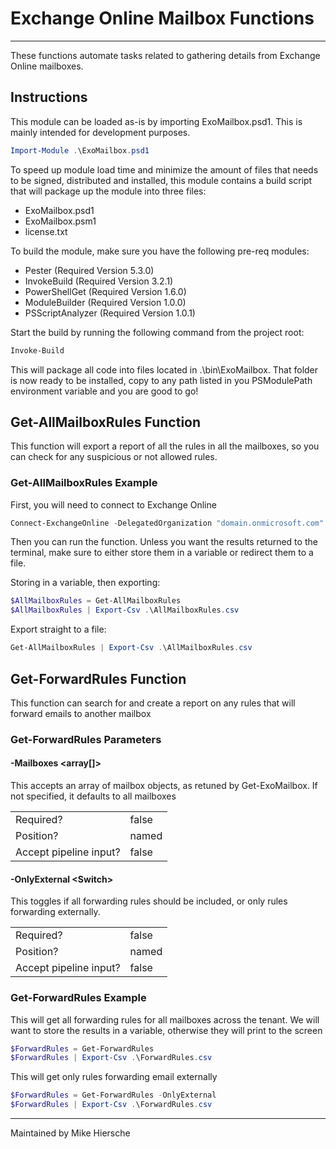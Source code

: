 # Exchange Online Mailbox Functions

---

These functions automate tasks related to gathering details from Exchange Online mailboxes.

## Instructions

This module can be loaded as-is by importing ExoMailbox.psd1. This is mainly intended for development purposes.

```Powershell
Import-Module .\ExoMailbox.psd1
```

To speed up module load time and minimize the amount of files that needs to be signed, distributed and installed, this module contains a build script that will package up the module into three files:

- ExoMailbox.psd1
- ExoMailbox.psm1
- license.txt

To build the module, make sure you have the following pre-req modules:

- Pester (Required Version 5.3.0)
- InvokeBuild (Required Version 3.2.1)
- PowerShellGet (Required Version 1.6.0)
- ModuleBuilder (Required Version 1.0.0)
- PSScriptAnalyzer (Required Version 1.0.1)

Start the build by running the following command from the project root:

```powershell
Invoke-Build
```

This will package all code into files located in .\bin\ExoMailbox. That folder is now ready to be installed, copy to any path listed in you PSModulePath environment variable and you are good to go!

## Get-AllMailboxRules Function

This function will export a report of all the rules in all the mailboxes, so you can check for any suspicious or not allowed rules.

### Get-AllMailboxRules Example

First, you will need to connect to Exchange Online

```Powershell
Connect-ExchangeOnline -DelegatedOrganization "domain.onmicrosoft.com"
```

Then you can run the function. Unless you want the results returned to the terminal, make sure to either store them in a variable or redirect them to a file.

Storing in a variable, then exporting:

```PowerShell
$AllMailboxRules = Get-AllMailboxRules
$AllMailboxRules | Export-Csv .\AllMailboxRules.csv
```

Export straight to a file:

```PowerShell
Get-AllMailboxRules | Export-Csv .\AllMailboxRules.csv
```

## Get-ForwardRules Function

This function can search for and create a report on any rules that will forward emails to another mailbox

### Get-ForwardRules Parameters

#### -Mailboxes \<array[]\>

This accepts an array of mailbox objects, as retuned by Get-ExoMailbox. If not specified, it defaults to all mailboxes

|  |  |
| ----- | ----- |
| Required? | false |
| Position? | named |
| Accept pipeline input? | false |

#### -OnlyExternal \<Switch\>

This toggles if all forwarding rules should be included, or only rules forwarding externally.

|  |  |
| ----- | ----- |
| Required? | false |
| Position? | named |
| Accept pipeline input? | false |

### Get-ForwardRules Example

This will get all forwarding rules for all mailboxes across the tenant. We will want to store the results in a variable, otherwise they will print to the screen

```PowerShell
$ForwardRules = Get-ForwardRules
$ForwardRules | Export-Csv .\ForwardRules.csv
```

This will get only rules forwarding email externally

```PowerShell
$ForwardRules = Get-ForwardRules -OnlyExternal
$ForwardRules | Export-Csv .\ForwardRules.csv
```

---
Maintained by Mike Hiersche
